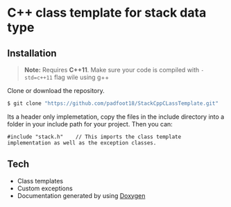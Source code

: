 # C++ class template for stack data type

## Installation
> **Note:** Requires **C++11**. Make sure your code is compiled with ```-std=c++11``` flag wile using g++

Clone or download the repository.
```sh
$ git clone "https://github.com/padfoot18/StackCppCLassTemplate.git"
```
Its a header only implemetation, copy the files in the include directory into a folder in your include path for your project. Then you can:

    #include "stack.h"    // This imports the class template implementation as well as the exception classes.


## Tech
* Class templates
* Custom exceptions
* Documentation generated by using [Doxygen](https://www.doxygen.nl/index.html)
